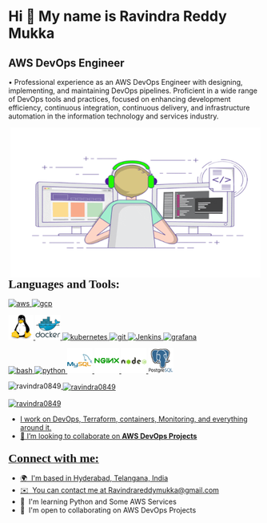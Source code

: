 Hi 👋 My name is Ravindra Reddy Mukka
=====================================
AWS DevOps Engineer
-------------------
• Professional experience as an AWS DevOps Engineer with designing, implementing, and maintaining DevOps pipelines. Proficient in a wide range of DevOps tools and practices, focused on enhancing development efficiency, continuous integration, continuous delivery, and infrastructure automation in the information technology and services industry.

<!-- GIF -->
<img align="right" height="300" width="500" src="https://raw.githubusercontent.com/mikonoid/mikonoid/main/images/gifs/coder3.gif" />


<!-- Languages and Tools Section -->
<h3 align="left"><font size="+2" face="Verdana">Languages and Tools:</font></h3>

<p align="left">
<a href="[https://aws.amazon.com](https://aws.amazon.com/)" target="_blank" rel="noreferrer">
<img src="https://www.logigroup.com/images/Logo_aws.gif" alt="aws" width="50" height="50"/>
</a>
<a href="[https://cloud.google.com](https://cloud.google.com/)" target="_blank" rel="noreferrer">
<img src="https://www.gend.co/hs-fs/hubfs/gcp-logo-cloud.png?width=730&name=gcp-logo-cloud.png" alt="gcp" width="50" height="50"/>
</a>
</a> </p> <a href="https://www.linux.org/" target="_blank" rel="noreferrer"> <img src="https://raw.githubusercontent.com/devicons/devicon/master/icons/linux/linux-original.svg" alt="linux" width="50" height="50"/> <a href="https://www.docker.com/" target="_blank" rel="noreferrer">
<img src="https://raw.githubusercontent.com/devicons/devicon/master/icons/docker/docker-original-wordmark.svg" alt="docker" width="50" height="50"/>
</a> </a> <a href="https://kubernetes.io/" target="_blank" rel="noreferrer">
<img src="https://upload.wikimedia.org/wikipedia/commons/thumb/3/39/Kubernetes_logo_without_workmark.svg/2109px-Kubernetes_logo_without_workmark.svg.png" alt="kubernetes" width="50" height="50"/> </a> </a> <a href="https://git-scm.com/" target="_blank" rel="noreferrer"> <img src="https://www.vectorlogo.zone/logos/git-scm/git-scm-icon.svg" alt="git" width="50" height="50"/> </a>
</a> <a href="https://www.jenkins.io" target="_blank" rel="noreferrer"> <img src="https://www.vectorlogo.zone/logos/jenkins/jenkins-icon.svg"alt="Jenkins" width="50" height="50"/> </a>
</a> <a href="https://grafana.com" target="_blank" rel="noreferrer"> <img src="https://www.vectorlogo.zone/logos/grafana/grafana-icon.svg" alt="grafana" width="50" height="50"/> </a>
<p align="left"> <a href="https://www.gnu.org/software/bash/" target="_blank" rel="noreferrer">
<img src="https://e7.pngegg.com/pngimages/330/276/png-clipart-bash-shell-script-bourne-shell-scripting-language-unix-shell-shell-rectangle-logo.png" alt="bash" width="50" height="50"/> </a> <a href="[https://www.python.org](https://www.python.org/)" target="_blank" rel="noreferrer">
<img src="https://i.giphy.com/media/KAq5w47R9rmTuvWOWa/giphy.webp" alt="python" width="50" height="50"/>
 </a> <a href="https://www.mysql.com/" target="_blank" rel="noreferrer"> <img src="https://raw.githubusercontent.com/devicons/devicon/master/icons/mysql/mysql-original-wordmark.svg" alt="mysql" width="50" height="50"/> </a> 
<a href="https://www.nginx.com" target="_blank" rel="noreferrer"> <img src="https://raw.githubusercontent.com/devicons/devicon/master/icons/nginx/nginx-original.svg" alt="nginx" width="50" height="50"/> </a> 
<a href="https://nodejs.org" target="_blank" rel="noreferrer"> <img src="https://raw.githubusercontent.com/devicons/devicon/master/icons/nodejs/nodejs-original-wordmark.svg" alt="nodejs" width="50" height="50"/> </a> 
<a href="https://www.postgresql.org" target="_blank" rel="noreferrer"> <img src="https://raw.githubusercontent.com/devicons/devicon/master/icons/postgresql/postgresql-original-wordmark.svg" alt="postgresql" width="50" height="50"/>

<p><img align="left" src="https://github-readme-stats.vercel.app/api/top-langs?username=ravindra0849&show_icons=true&locale=en&layout=compact" alt="ravindra0849" /></p>

<p>&nbsp;<img align="center" src="https://github-readme-stats.vercel.app/api?username=ravindra0849&show_icons=true&locale=en" alt="ravindra0849" /></p>

<p><img align="center" src="https://github-readme-streak-stats.herokuapp.com/?user=ravindra0849&" alt="ravindra0849" /></p>

- I work on DevOps, Terraform, containers, Monitoring, and everything around it.
- 👯 I’m looking to collaborate on **AWS DevOps Projects**

<!-- Contact Section -->
<h3 align="left"><font size="+2" face="Verdana">Connect with me:</font></h3>
<p align="left">
</p>

* 🌍  I'm based in Hyderabad, Telangana, India
* ✉️  You can contact me at [Ravindrareddymukka@gmail.com](mailto:Ravindrareddymukka@gmail.com)
* 🧠  I'm learning Python and Some AWS Services
* 🤝  I'm open to collaborating on AWS DevOps Projects
